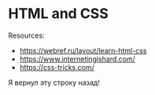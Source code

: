 # HTML and CSS

Resources:
- https://webref.ru/layout/learn-html-css
- https://www.internetingishard.com/
- https://css-tricks.com/

Я вернул эту строку назад!
